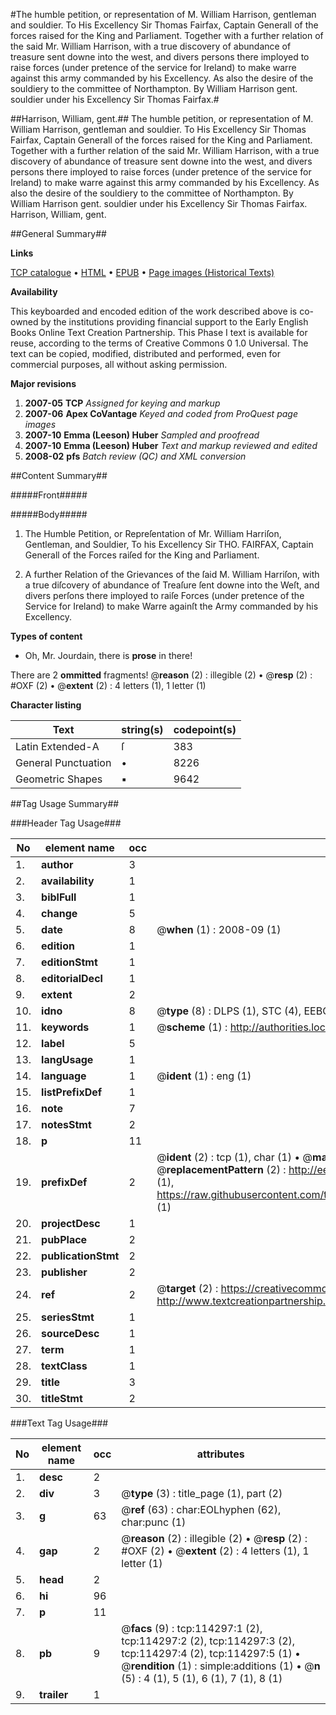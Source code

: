 #The humble petition, or representation of M. William Harrison, gentleman and souldier. To His Excellency Sir Thomas Fairfax, Captain Generall of the forces raised for the King and Parliament. Together with a further relation of the said Mr. William Harrison, with a true discovery of abundance of treasure sent downe into the west, and divers persons there imployed to raise forces (under pretence of the service for Ireland) to make warre against this army commanded by his Excellency. As also the desire of the souldiery to the committee of Northampton. By William Harrison gent. souldier under his Excellency Sir Thomas Fairfax.#

##Harrison, William, gent.##
The humble petition, or representation of M. William Harrison, gentleman and souldier. To His Excellency Sir Thomas Fairfax, Captain Generall of the forces raised for the King and Parliament. Together with a further relation of the said Mr. William Harrison, with a true discovery of abundance of treasure sent downe into the west, and divers persons there imployed to raise forces (under pretence of the service for Ireland) to make warre against this army commanded by his Excellency. As also the desire of the souldiery to the committee of Northampton. By William Harrison gent. souldier under his Excellency Sir Thomas Fairfax.
Harrison, William, gent.

##General Summary##

**Links**

[TCP catalogue](http://www.ota.ox.ac.uk/tcp/)  • 
[HTML](http://tei.it.ox.ac.uk/tcp/Texts-HTML/free/A87/A87171.html)  • 
[EPUB](http://tei.it.ox.ac.uk/tcp/Texts-EPUB/free/A87/A87171.epub) • 
[Page images (Historical Texts)](https://data.historicaltexts.jisc.ac.uk/view?pubId=eebo-99862148e&pageId=eebo-99862148e-114297-1)

**Availability**

This keyboarded and encoded edition of the
	       work described above is co-owned by the institutions
	       providing financial support to the Early English Books
	       Online Text Creation Partnership. This Phase I text is
	       available for reuse, according to the terms of Creative
	       Commons 0 1.0 Universal. The text can be copied,
	       modified, distributed and performed, even for
	       commercial purposes, all without asking permission.

**Major revisions**

1. __2007-05__ __TCP__ *Assigned for keying and markup*
1. __2007-06__ __Apex CoVantage__ *Keyed and coded from ProQuest page images*
1. __2007-10__ __Emma (Leeson) Huber__ *Sampled and proofread*
1. __2007-10__ __Emma (Leeson) Huber__ *Text and markup reviewed and edited*
1. __2008-02__ __pfs__ *Batch review (QC) and XML conversion*

##Content Summary##

#####Front#####

#####Body#####

1. The Humble Petition, or Repreſentation of Mr. William Harriſon, Gentleman, and Souldier, To his Excellency Sir THO. FAIRFAX, Captain Generall of the Forces raiſed for the King and Parliament.

1. A further Relation of the Grievances of the ſaid M. William Harriſon, with a true diſcovery of abundance of Treaſure ſent downe into the Weſt, and divers perſons there imployed to raiſe Forces (under pretence of the Service for Ireland) to make Warre againſt the Army commanded by his Excellency.

**Types of content**

  * Oh, Mr. Jourdain, there is **prose** in there!

There are 2 **ommitted** fragments! 
 @__reason__ (2) : illegible (2)  •  @__resp__ (2) : #OXF (2)  •  @__extent__ (2) : 4 letters (1), 1 letter (1)

**Character listing**


|Text|string(s)|codepoint(s)|
|---|---|---|
|Latin Extended-A|ſ|383|
|General Punctuation|•|8226|
|Geometric Shapes|▪|9642|

##Tag Usage Summary##

###Header Tag Usage###

|No|element name|occ|attributes|
|---|---|---|---|
|1.|__author__|3||
|2.|__availability__|1||
|3.|__biblFull__|1||
|4.|__change__|5||
|5.|__date__|8| @__when__ (1) : 2008-09 (1)|
|6.|__edition__|1||
|7.|__editionStmt__|1||
|8.|__editorialDecl__|1||
|9.|__extent__|2||
|10.|__idno__|8| @__type__ (8) : DLPS (1), STC (4), EEBO-CITATION (1), PROQUEST (1), VID (1)|
|11.|__keywords__|1| @__scheme__ (1) : http://authorities.loc.gov/ (1)|
|12.|__label__|5||
|13.|__langUsage__|1||
|14.|__language__|1| @__ident__ (1) : eng (1)|
|15.|__listPrefixDef__|1||
|16.|__note__|7||
|17.|__notesStmt__|2||
|18.|__p__|11||
|19.|__prefixDef__|2| @__ident__ (2) : tcp (1), char (1)  •  @__matchPattern__ (2) : ([0-9\-]+):([0-9IVX]+) (1), (.+) (1)  •  @__replacementPattern__ (2) : http://eebo.chadwyck.com/downloadtiff?vid=$1&page=$2 (1), https://raw.githubusercontent.com/textcreationpartnership/Texts/master/tcpchars.xml#$1 (1)|
|20.|__projectDesc__|1||
|21.|__pubPlace__|2||
|22.|__publicationStmt__|2||
|23.|__publisher__|2||
|24.|__ref__|2| @__target__ (2) : https://creativecommons.org/publicdomain/zero/1.0/ (1), http://www.textcreationpartnership.org/docs/. (1)|
|25.|__seriesStmt__|1||
|26.|__sourceDesc__|1||
|27.|__term__|1||
|28.|__textClass__|1||
|29.|__title__|3||
|30.|__titleStmt__|2||


###Text Tag Usage###

|No|element name|occ|attributes|
|---|---|---|---|
|1.|__desc__|2||
|2.|__div__|3| @__type__ (3) : title_page (1), part (2)|
|3.|__g__|63| @__ref__ (63) : char:EOLhyphen (62), char:punc (1)|
|4.|__gap__|2| @__reason__ (2) : illegible (2)  •  @__resp__ (2) : #OXF (2)  •  @__extent__ (2) : 4 letters (1), 1 letter (1)|
|5.|__head__|2||
|6.|__hi__|96||
|7.|__p__|11||
|8.|__pb__|9| @__facs__ (9) : tcp:114297:1 (2), tcp:114297:2 (2), tcp:114297:3 (2), tcp:114297:4 (2), tcp:114297:5 (1)  •  @__rendition__ (1) : simple:additions (1)  •  @__n__ (5) : 4 (1), 5 (1), 6 (1), 7 (1), 8 (1)|
|9.|__trailer__|1||
